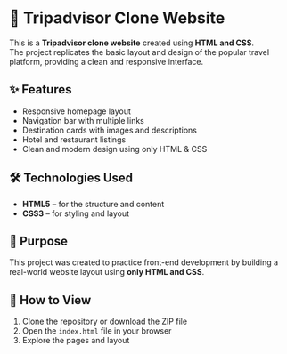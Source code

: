 # 🧭 Tripadvisor Clone Website

This is a **Tripadvisor clone website** created using **HTML and CSS**.  
The project replicates the basic layout and design of the popular travel platform, providing a clean and responsive interface.

## ✨ Features
- Responsive homepage layout  
- Navigation bar with multiple links  
- Destination cards with images and descriptions  
- Hotel and restaurant listings  
- Clean and modern design using only HTML & CSS

## 🛠️ Technologies Used
- **HTML5** – for the structure and content  
- **CSS3** – for styling and layout

## 📌 Purpose
This project was created to practice front-end development by building a real-world website layout using **only HTML and CSS**.

## 📂 How to View
1. Clone the repository or download the ZIP file  
2. Open the `index.html` file in your browser  
3. Explore the pages and layout


